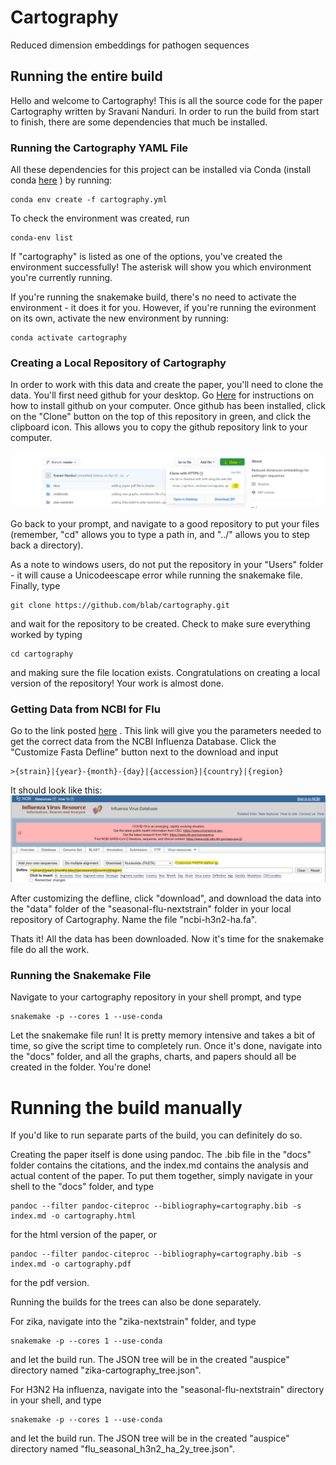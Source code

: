 # Cartography
Reduced dimension embeddings for pathogen sequences

## Running the entire build

Hello and welcome to Cartography! This is all the source code for the paper Cartography written by Sravani Nanduri. In order to run the build from start to finish, there are some dependencies that much be installed.

### Running the Cartography YAML File
All these dependencies for this project can be installed via Conda (install conda [here](https://docs.conda.io/en/latest/miniconda.html) ) by running:

```
conda env create -f cartography.yml
```
To check the environment was created, run 

```
conda-env list
```
If "cartography" is listed as one of the options, you've created the environment successfully! The asterisk will show you which environment you're currently running. 

If you're running the snakemake build, there's no need to activate the environment - it does it for you. However, if you're running the evironment on its own, activate the new environment by running:

```
conda activate cartography
```
### Creating a Local Repository of Cartography
In order to work with this data and create the paper, you'll need to clone the data. 
You'll first need github for your desktop. Go [Here](https://git-scm.com/book/en/v2/Getting-Started-Installing-Git) for instructions on how to install github on your computer. Once github has been installed, click on the "Clone" button on the top of this repository in green, and click the clipboard icon. This allows you to copy the github repository link to your computer.

![](github_cloning_info.png)

Go back to your prompt, and navigate to a good repository to put your files (remember, "cd" allows you to type a path in, and "../" allows you to step back a directory). 

As a note to windows users, do not put the repository in your "Users" folder - it will cause a Unicodeescape error while running the snakemake file. Finally, type 

```
git clone https://github.com/blab/cartography.git 
```
and wait for the repository to be created. Check to make sure everything worked by typing 

```
cd cartography
```

and making sure the file location exists. Congratulations on creating a local version of the repository! Your work is almost done. 

### Getting Data from NCBI for Flu

Go to the link posted [here](https://www.ncbi.nlm.nih.gov/genomes/FLU/Database/nph-select.cgi?cdate_has_day=true&cdate_has_month=true&cmd=show_query&collapse=on&country=any&fyear=2018&go=database&host=Human&lab=exclude&lineage=include&niaid=include&qcollapse=on&searchin=strain&segment=4&sequence=N&showfilters=true&sonly=on&subtype_h=3&subtype_mix=include&subtype_n=2&swine=include&tyear=2020&type=a&vac_strain=include) . This link will give you the parameters needed to get the correct data from the NCBI Influenza Database. Click the "Customize Fasta Defline" button next to the download and input

```
>{strain}|{year}-{month}-{day}|{accession}|{country}|{region}
```
It should look like this: 
![](NCBI_instructions.png)

After customizing the defline, click "download", and download the data into the "data" folder of the "seasonal-flu-nextstrain" folder in your local repository of Cartography. Name the file "ncbi-h3n2-ha.fa". 

Thats it! All the data has been downloaded. Now it's time for the snakemake file do all the work. 

### Running the Snakemake File

Navigate to your cartography repository in your shell prompt, and type 

```
snakemake -p --cores 1 --use-conda
```

Let the snakemake file run! It is pretty memory intensive and takes a bit of time, so give the script time to completely run. Once it's done, navigate into the "docs" folder, and all the graphs, charts, and papers should all be created in the folder. You're done!


# Running the build manually

If you'd like to run separate parts of the build, you can definitely do so. 

Creating the paper itself is done using pandoc. The .bib file in the "docs" folder contains the citations, and the index.md contains the analysis and actual content of the paper. To put them together, simply navigate in your shell to the "docs" folder, and type 

```
pandoc --filter pandoc-citeproc --bibliography=cartography.bib -s index.md -o cartography.html 
```
for the html version of the paper, or 
```
pandoc --filter pandoc-citeproc --bibliography=cartography.bib -s index.md -o cartography.pdf 
```
for the pdf version. 


Running the builds for the trees can also be done separately. 

For zika, navigate into the "zika-nextstrain" folder, and type 

```
snakemake -p --cores 1 --use-conda
```
and let the build run. The JSON tree will be in the created "auspice" directory named "zika-cartography_tree.json". 

For H3N2 Ha influenza, navigate into the "seasonal-flu-nextstrain" directory in your shell, and type 

```
snakemake -p --cores 1 --use-conda
```
and let the build run. The JSON tree will be in the created "auspice" directory named "flu_seasonal_h3n2_ha_2y_tree.json".
